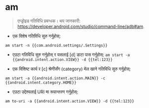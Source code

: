 # am

> एन्ड्रोइड गतिविधि प्रबन्धक।
> थप जानकारी: <https://developer.android.com/studio/command-line/adb#am>.

- एक विशेष गतिविधि सुरु गर्नुहोस्:

`am start -n {{com.android.settings/.Settings}}`

- एउटा गतिविधि सुरु गर्नुहोस् र यसलाई [d] डाटा पास गर्नुहोस्:
`am start -a {{android.intent.action.VIEW}} -d {{tel:123}}`

- एक विशिष्ट कार्य र [c] श्रेणीसँग (category) मेल खाने गतिविधि सुरु गर्नुहोस्:

`am start -a {{android.intent.action.MAIN}} -c {{android.intent.category.HOME}}`

- एउटा उद्देश्यलाई URI मा रूपान्तरण गर्नुहोस्:

`am to-uri -a {{android.intent.action.VIEW}} -d {{tel:123}}`